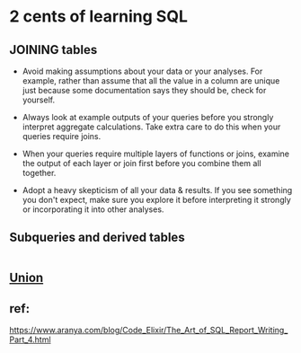 # 2 cents of learning SQL

## JOINING tables
- Avoid making assumptions about your data or your analyses. For example, rather than assume that all the value in a column are unique just because some documentation says they should be, check for yourself.

- Always look at example outputs of your queries before you strongly interpret aggregate calculations. Take extra care to do this when your queries require joins.

- When your queries require multiple layers of functions or joins, examine the output of each layer or join first before you combine them all together.

- Adopt a heavy skepticism of all your data & results. If you see something you don't expect, make sure you explore it before interpreting it strongly or incorporating it into other analyses.

## Subqueries and derived tables
```sql

```

## [Union](https://www.techonthenet.com/sql/union.php)


## ref:
https://www.aranya.com/blog/Code_Elixir/The_Art_of_SQL_Report_Writing_Part_4.html
